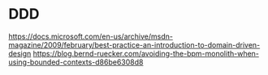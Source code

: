 # DDD

https://docs.microsoft.com/en-us/archive/msdn-magazine/2009/february/best-practice-an-introduction-to-domain-driven-design
https://blog.bernd-ruecker.com/avoiding-the-bpm-monolith-when-using-bounded-contexts-d86be6308d8
